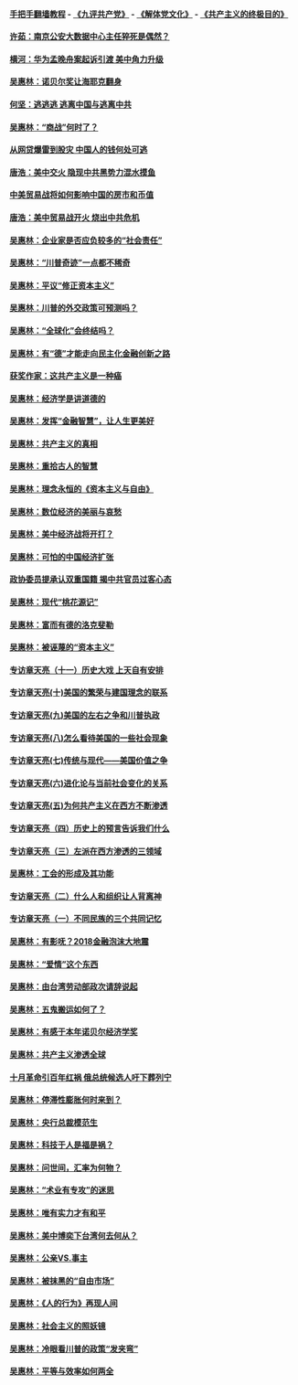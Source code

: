 #### [手把手翻墙教程](https://github.com/gfw-breaker/guides/wiki) -  [《九评共产党》](https://github.com/gfw-breaker/9ping.md?t=05060638) - [《解体党文化》](https://github.com/gfw-breaker/jtdwh.md?t=05060638) - [《共产主义的终极目的》](https://github.com/gfw-breaker/gczydzjmd.md?t=05060638)

#### [许茹：南京公安大数据中心主任猝死是偶然？](../pages/nsc423/n11064744.md?t=05060638) 

#### [横河：华为孟晚舟案起诉引渡 美中角力升级](../pages/nsc423/n11027230.md?t=05060638) 

#### [吴惠林：诺贝尔奖让海耶克翻身](../pages/nsc423/n10890049.md?t=05060638) 

#### [何坚：逃逃逃 逃离中国与逃离中共](../pages/nsc423/n10592891.md?t=05060638) 

#### [吴惠林：“商战”何时了？](../pages/nsc423/n10573558.md?t=05060638) 

#### [从网贷爆雷到股灾 中国人的钱何处可逃](../pages/nsc423/n10572800.md?t=05060638) 

#### [唐浩：美中交火 隐现中共黑势力混水摸鱼](../pages/nsc423/n10544040.md?t=05060638) 

#### [中美贸易战将如何影响中国的房市和币值](../pages/nsc423/n10543697.md?t=05060638) 

#### [唐浩：美中贸易战开火 烧出中共危机](../pages/nsc423/n10540126.md?t=05060638) 

#### [吴惠林：企业家是否应负较多的“社会责任”](../pages/nsc423/n10535022.md?t=05060638) 

#### [吴惠林：“川普奇迹”一点都不稀奇](../pages/nsc423/n10512808.md?t=05060638) 

#### [吴惠林：平议“修正资本主义”](../pages/nsc423/n10495724.md?t=05060638) 

#### [吴惠林：川普的外交政策可预测吗？](../pages/nsc423/n10462387.md?t=05060638) 

#### [吴惠林：“全球化”会终结吗？](../pages/nsc423/n10452838.md?t=05060638) 

#### [吴惠林：有“德”才能走向民主化金融创新之路](../pages/nsc423/n10432292.md?t=05060638) 

#### [获奖作家：这共产主义是一种癌](../pages/nsc423/n10431541.md?t=05060638) 

#### [吴惠林：经济学是讲道德的](../pages/nsc423/n10398014.md?t=05060638) 

#### [吴惠林：发挥“金融智慧”，让人生更美好](../pages/nsc423/n10375019.md?t=05060638) 

#### [吴惠林：共产主义的真相](../pages/nsc423/n10351394.md?t=05060638) 

#### [吴惠林：重拾古人的智慧](../pages/nsc423/n10337691.md?t=05060638) 

#### [吴惠林：理念永恒的《资本主义与自由》](../pages/nsc423/n10316274.md?t=05060638) 

#### [吴惠林：数位经济的美丽与哀愁](../pages/nsc423/n10292946.md?t=05060638) 

#### [吴惠林：美中经济战将开打？](../pages/nsc423/n10258825.md?t=05060638) 

#### [吴惠林：可怕的中国经济扩张](../pages/nsc423/n10219147.md?t=05060638) 

#### [政协委员提承认双重国籍 揭中共官员过客心态](../pages/nsc423/n10208809.md?t=05060638) 

#### [吴惠林：现代“桃花源记”](../pages/nsc423/n10185234.md?t=05060638) 

#### [吴惠林：富而有德的洛克斐勒](../pages/nsc423/n10142264.md?t=05060638) 

#### [吴惠林：被诬蔑的“资本主义”](../pages/nsc423/n10124816.md?t=05060638) 

#### [专访章天亮（十一）历史大戏 上天自有安排](../pages/nsc423/n10094905.md?t=05060638) 

#### [专访章天亮(十)美国的繁荣与建国理念的联系](../pages/nsc423/n10094899.md?t=05060638) 

#### [专访章天亮(九)美国的左右之争和川普执政](../pages/nsc423/n10094889.md?t=05060638) 

#### [专访章天亮(八)怎么看待美国的一些社会现象](../pages/nsc423/n10094857.md?t=05060638) 

#### [专访章天亮(七)传统与现代——美国价值之争](../pages/nsc423/n10093140.md?t=05060638) 

#### [专访章天亮(六)进化论与当前社会变化的关系](../pages/nsc423/n10092036.md?t=05060638) 

#### [专访章天亮(五)为何共产主义在西方不断渗透](../pages/nsc423/n10083620.md?t=05060638) 

#### [专访章天亮（四）历史上的预言告诉我们什么](../pages/nsc423/n10083606.md?t=05060638) 

#### [专访章天亮（三）左派在西方渗透的三领域](../pages/nsc423/n10081115.md?t=05060638) 

#### [吴惠林：工会的形成及其功能](../pages/nsc423/n10080633.md?t=05060638) 

#### [专访章天亮（二）什么人和组织让人背离神](../pages/nsc423/n10076637.md?t=05060638) 

#### [专访章天亮（一）不同民族的三个共同记忆](../pages/nsc423/n10074188.md?t=05060638) 

#### [吴惠林：有影呒？2018金融泡沫大地震](../pages/nsc423/n10040534.md?t=05060638) 

#### [吴惠林：“爱情”这个东西](../pages/nsc423/n10019423.md?t=05060638) 

#### [吴惠林：由台湾劳动部政次请辞说起](../pages/nsc423/n9979679.md?t=05060638) 

#### [吴惠林：五鬼搬运如何了？](../pages/nsc423/n9925338.md?t=05060638) 

#### [吴惠林：有感于本年诺贝尔经济学奖](../pages/nsc423/n9871883.md?t=05060638) 

#### [吴惠林：共产主义渗透全球](../pages/nsc423/n9812748.md?t=05060638) 

#### [十月革命引百年红祸 俄总统候选人吁下葬列宁](../pages/nsc423/n9810182.md?t=05060638) 

#### [吴惠林：停滞性膨胀何时来到？](../pages/nsc423/n9764136.md?t=05060638) 

#### [吴惠林：央行总裁模范生](../pages/nsc423/n9728134.md?t=05060638) 

#### [吴惠林：科技于人是福是祸？](../pages/nsc423/n9672982.md?t=05060638) 

#### [吴惠林：问世间，汇率为何物？](../pages/nsc423/n9621788.md?t=05060638) 

#### [吴惠林：“术业有专攻”的迷思](../pages/nsc423/n9580363.md?t=05060638) 

#### [吴惠林：唯有实力才有和平](../pages/nsc423/n9529599.md?t=05060638) 

#### [吴惠林：美中博奕下台湾何去何从？](../pages/nsc423/n9483598.md?t=05060638) 

#### [吴惠林：公亲VS.事主](../pages/nsc423/n9425637.md?t=05060638) 

#### [吴惠林：被抹黑的“自由市场”](../pages/nsc423/n9351545.md?t=05060638) 

#### [吴惠林：《人的行为》再现人间](../pages/nsc423/n9296339.md?t=05060638) 

#### [吴惠林：社会主义的照妖镜](../pages/nsc423/n9243460.md?t=05060638) 

#### [吴惠林：冷眼看川普的政策“发夹弯”](../pages/nsc423/n9120684.md?t=05060638) 

#### [吴惠林：平等与效率如何两全](../pages/nsc423/n9075430.md?t=05060638) 


